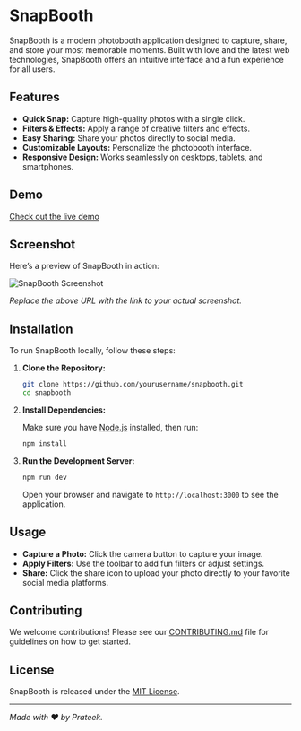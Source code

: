 # SnapBooth

SnapBooth is a modern photobooth application designed to capture, share, and store your most memorable moments. Built with love and the latest web technologies, SnapBooth offers an intuitive interface and a fun experience for all users.

## Features

- **Quick Snap:** Capture high-quality photos with a single click.
- **Filters & Effects:** Apply a range of creative filters and effects.
- **Easy Sharing:** Share your photos directly to social media.
- **Customizable Layouts:** Personalize the photobooth interface.
- **Responsive Design:** Works seamlessly on desktops, tablets, and smartphones.

## Demo

[Check out the live demo](https://your-demo-url.com)

## Screenshot

Here’s a preview of SnapBooth in action:

![SnapBooth Screenshot](https://via.placeholder.com/800x400?text=SnapBooth+Screenshot)

*Replace the above URL with the link to your actual screenshot.*

## Installation

To run SnapBooth locally, follow these steps:

1. **Clone the Repository:**

   ```bash
   git clone https://github.com/yourusername/snapbooth.git
   cd snapbooth
   ```

2. **Install Dependencies:**

   Make sure you have [Node.js](https://nodejs.org/) installed, then run:

   ```bash
   npm install
   ```

3. **Run the Development Server:**

   ```bash
   npm run dev
   ```

   Open your browser and navigate to `http://localhost:3000` to see the application.

## Usage

- **Capture a Photo:** Click the camera button to capture your image.
- **Apply Filters:** Use the toolbar to add fun filters or adjust settings.
- **Share:** Click the share icon to upload your photo directly to your favorite social media platforms.

## Contributing

We welcome contributions! Please see our [CONTRIBUTING.md](CONTRIBUTING.md) file for guidelines on how to get started.

## License

SnapBooth is released under the [MIT License](LICENSE).

---

*Made with ❤️ by Prateek.*
```
